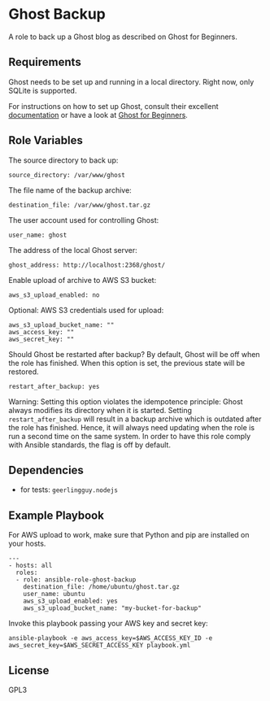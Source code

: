 Ghost Backup
============

A role to back up a Ghost blog as described on Ghost for Beginners.

Requirements
------------

Ghost needs to be set up and running in a local directory. Right now, only SQLite is supported.

For instructions on how to set up Ghost, consult their excellent [documentation](https://ghost.org/docs/)
or have a look at [Ghost for Beginners](https://www.ghostforbeginners.com/).

Role Variables
--------------

The source directory to back up:

    source_directory: /var/www/ghost

The file name of the backup archive:

    destination_file: /var/www/ghost.tar.gz

The user account used for controlling Ghost:

    user_name: ghost

The address of the local Ghost server:

    ghost_address: http://localhost:2368/ghost/

Enable upload of archive to AWS S3 bucket:

    aws_s3_upload_enabled: no

Optional: AWS S3 credentials used for upload:

    aws_s3_upload_bucket_name: ""
    aws_access_key: ""
    aws_secret_key: ""

Should Ghost be restarted after backup?
By default, Ghost will be off when the role has finished.
When this option is set, the previous state will be restored.

    restart_after_backup: yes

Warning: Setting this option violates the idempotence
principle: Ghost always modifies its directory
when it is started. Setting `restart_after_backup` will result
in a backup archive which is outdated after the role has finished.
Hence, it will always need updating when the role is run a second time
on the same system.
In order to have this role comply with Ansible standards,
the flag is off by default.

Dependencies
------------

- for tests: `geerlingguy.nodejs`

Example Playbook
----------------

For AWS upload to work,
make sure that Python and pip are installed on your hosts.

    ---
    - hosts: all
      roles:
      - role: ansible-role-ghost-backup
        destination_file: /home/ubuntu/ghost.tar.gz
        user_name: ubuntu
        aws_s3_upload_enabled: yes
        aws_s3_upload_bucket_name: "my-bucket-for-backup"

Invoke this playbook passing your AWS key and secret key:

    ansible-playbook -e aws_access_key=$AWS_ACCESS_KEY_ID -e aws_secret_key=$AWS_SECRET_ACCESS_KEY playbook.yml

License
-------

GPL3
